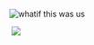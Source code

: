 
![whatif this was us](https://github.com/user-attachments/assets/3a5bc356-f715-493d-98b1-4e31bbbc0bb7)



‎
 ![](https://komarev.com/ghpvc/?username=20waystokillsomeone&color=931E1B&label=evilplans&style=plastic&abbreviated=true)



